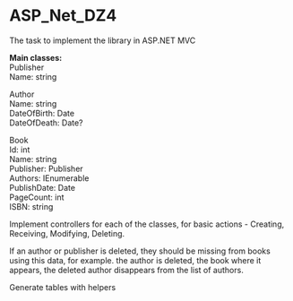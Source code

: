 # ASP_Net_DZ4

The task to implement the library in ASP.NET MVC<br/>

<b>Main classes:</b><br/>
Publisher<br/>
Name: string<br/>

Author<br/>
Name: string<br/>
DateOfBirth: Date<br/>
DateOfDeath: Date?<br/>

Book<br/>
Id: int<br/>
Name: string<br/>
Publisher: Publisher<br/>
Authors: IEnumerable <Author><br/>
PublishDate: Date<br/>
PageCount: int<br/>
ISBN: string<br/>

Implement controllers for each of the classes, for basic actions - Creating, Receiving, Modifying, Deleting.<br/>

If an author or publisher is deleted, they should be missing from books using this data, for example. the author is deleted,
the book where it appears, the deleted author disappears from the list of authors.<br/>

Generate tables with helpers
